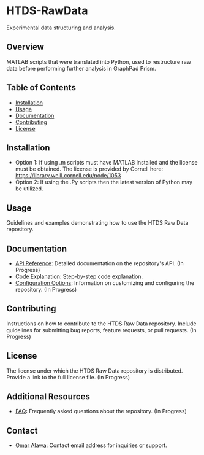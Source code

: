 # HTDS-RawData
Experimental data structuring and analysis.

## Overview
MATLAB scripts that were translated into Python, used to restructure raw data before performing further analysis in GraphPad Prism.

## Table of Contents
- [Installation](#installation)
- [Usage](#usage)
- [Documentation](#documentation)
- [Contributing](#contributing)
- [License](#license)

## Installation
- Option 1: If using .m scripts must have MATLAB installed and the license must be obtained. The license is provided by Cornell here: https://library.weill.cornell.edu/node/1053
- Option 2: If using the .Py scripts then the latest version of Python may be utilized.

## Usage
Guidelines and examples demonstrating how to use the HTDS Raw Data repository.

## Documentation
- [API Reference](/docs/api_reference.md): Detailed documentation on the repository's API. (In Progress)
- [Code Explanation](/docs/Code-Explanation.md): Step-by-step code explanation.
- [Configuration Options](/docs/configuration.md): Information on customizing and configuring the repository. (In Progress)

## Contributing
Instructions on how to contribute to the HTDS Raw Data repository. Include guidelines for submitting bug reports, feature requests, or pull requests. (In Progress)

## License
The license under which the HTDS Raw Data repository is distributed. Provide a link to the full license file. (In Progress)

## Additional Resources
- [FAQ](/docs/faq.md): Frequently asked questions about the repository. (In Progress)

## Contact
- [Omar Alawa](mailto:oma4008@med.cornell.edu): Contact email address for inquiries or support.
